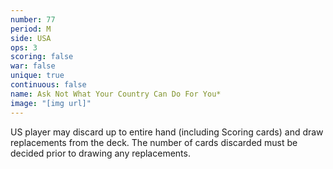 ```yaml
---
number: 77
period: M
side: USA
ops: 3
scoring: false
war: false
unique: true
continuous: false
name: Ask Not What Your Country Can Do For You*
image: "[img url]"
---
```

US player may discard up to entire hand (including Scoring cards) and draw replacements from the deck. The number of cards discarded must be decided prior to drawing any replacements.
